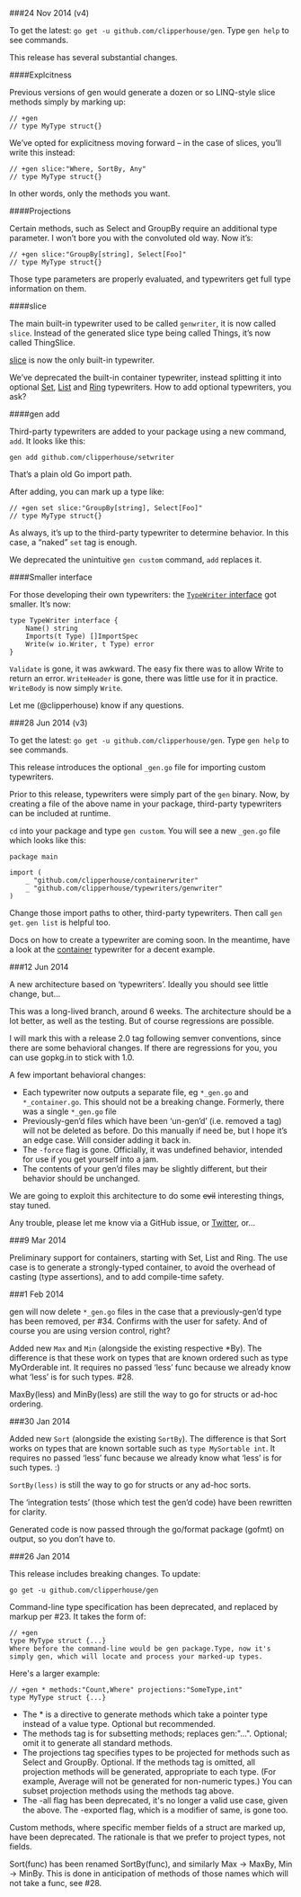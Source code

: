 ###24 Nov 2014 (v4)

To get the latest: `go get -u github.com/clipperhouse/gen`. Type `gen help` to see commands.

This release has several substantial changes.

####Explcitness

Previous versions of gen would generate a dozen or so LINQ-style slice methods simply by marking up:

	// +gen
	// type MyType struct{}
	
We’ve opted for explicitness moving forward – in the case of slices, you’ll write this instead:

	// +gen slice:"Where, SortBy, Any"
	// type MyType struct{}

In other words, only the methods you want.

####Projections

Certain methods, such as Select and GroupBy require an additional type parameter. I won’t bore you with the convoluted old way. Now it’s:

	// +gen slice:"GroupBy[string], Select[Foo]"
	// type MyType struct{}

Those type parameters are properly evaluated, and typewriters get full type information on them.

####slice

The main built-in typewriter used to be called `genwriter`, it is now called `slice`. Instead of the generated slice type being called Things, it’s now called ThingSlice.

[slice](https://github.com/clipperhouse/slice) is now the only built-in typewriter.

We’ve deprecated the built-in container typewriter, instead splitting it into optional [Set](https://github.com/clipperhouse/setwriter), [List](https://github.com/clipperhouse/linkedlist) and [Ring](https://github.com/clipperhouse/ring) typewriters. How to add optional typewriters, you ask?

####gen add

Third-party typewriters are added to your package using a new command, `add`. It looks like this:

	gen add github.com/clipperhouse/setwriter
	
That’s a plain old Go import path.

After adding, you can mark up a type like:

	// +gen set slice:"GroupBy[string], Select[Foo]"
	// type MyType struct{}

As always, it’s up to the third-party typewriter to determine behavior. In this case, a “naked” `set` tag is enough.

We deprecated the unintuitive `gen custom` command, `add` replaces it.

####Smaller interface

For those developing their own typewriters: the [`TypeWriter` interface](https://github.com/clipperhouse/typewriter/blob/master/typewriter.go) got smaller. It’s now:

	type TypeWriter interface {
		Name() string
		Imports(t Type) []ImportSpec
		Write(w io.Writer, t Type) error
	}

`Validate` is gone, it was awkward. The easy fix there was to allow Write to return an error. `WriteHeader` is gone, there was little use for it in practice. `WriteBody` is now simply `Write`.

Let me (@clipperhouse) know if any questions.

###28 Jun 2014 (v3)

To get the latest: `go get -u github.com/clipperhouse/gen`. Type `gen help` to see commands.

This release introduces the optional `_gen.go` file for importing custom typewriters.

Prior to this release, typewriters were simply part of the `gen` binary. Now, by creating a file of the above name in your package, third-party typewriters can be included at runtime.

`cd` into your package and type `gen custom`. You will see a new `_gen.go` file which looks like this:

```
package main

import (
	_ "github.com/clipperhouse/containerwriter"
	_ "github.com/clipperhouse/typewriters/genwriter"
)
```

Change those import paths to other, third-party typewriters. Then call `gen get`. `gen list` is helpful too.

Docs on how to create a typewriter are coming soon. In the meantime, have a look at the [container](https://github.com/clipperhouse/gen/tree/master/typewriters/container) typewriter for a decent example.

###12 Jun 2014

A new architecture based on ‘typewriters’. Ideally you should see little change, but…

This was a long-lived branch, around 6 weeks. The architecture should be a lot better, as well as the testing. But of course regressions are possible.

I will mark this with a release 2.0 tag following semver conventions, since there are some behavioral changes. If there are regressions for you, you can use gopkg.in to stick with 1.0.

A few important behavioral changes:

- Each typewriter now outputs a separate file, eg `*_gen.go` and `*_container.go`. This should not be a breaking change. Formerly, there was a single `*_gen.go` file
- Previously-gen’d files which have been ‘un-gen’d’ (i.e. removed a tag) will not be deleted as before. Do this manually if need be, but I hope it’s an edge case. Will consider adding it back in.
- The `-force` flag is gone. Officially, it was undefined behavior, intended for use if you get yourself into a jam.
- The contents of your gen’d files may be slightly different, but their behavior should be unchanged.

We are going to exploit this architecture to do some ~~evil~~ interesting things, stay tuned.

Any trouble, please let me know via a GitHub issue, or [Twitter](http://twitter.com/clipperhouse), or…

###9 Mar 2014

Preliminary support for containers, starting with Set, List and Ring. The use case is to generate a strongly-typed container, to avoid the overhead of casting (type assertions), and to add compile-time safety.

###1 Feb 2014

gen will now delete `*_gen.go` files in the case that a previously-gen’d type has been removed, per #34. Confirms with the user for safety. And of course you are using version control, right?

Added new `Max` and `Min` (alongside the existing respective *By). The difference is that these work on types that are known ordered such as type MyOrderable int. It requires no passed ‘less’ func because we already know what ‘less’ is for such types. #28.

MaxBy(less) and MinBy(less) are still the way to go for structs or ad-hoc ordering.

###30 Jan 2014

Added new `Sort` (alongside the existing `SortBy`). The difference is that Sort works on types that are known sortable such as `type MySortable int`. It requires no passed ‘less’ func because we already know what ‘less’ is for such types. :)

`SortBy(less)` is still the way to go for structs or any ad-hoc sorts.

The ‘integration tests’ (those which test the gen’d code) have been rewritten for clarity.

Generated code is now passed through the go/format package (gofmt) on output, so you don’t have to.

###26 Jan 2014

This release includes breaking changes. To update:

`go get -u github.com/clipperhouse/gen`

Command-line type specification has been deprecated, and replaced by markup per #23. It takes the form of:

```
// +gen
type MyType struct {...}
Where before the command-line would be gen package.Type, now it's simply gen, which will locate and process your marked-up types.
```
Here's a larger example:

```
// +gen * methods:"Count,Where" projections:"SomeType,int"
type MyType struct {...}
```

- The * is a directive to generate methods which take a pointer type instead of a value type. Optional but recommended.
- The methods tag is for subsetting methods; replaces gen:"...". Optional; omit it to generate all standard methods.
- The projections tag specifies types to be projected for methods such as Select and GroupBy. Optional. If the methods tag is omitted, all projection methods will be generated, appropriate to each type. (For example, Average will not be generated for non-numeric types.) You can subset projection methods using the methods tag above.
- The -all flag has been deprecated, it's no longer a valid use case, given the above. The -exported flag, which is a modifier of same, is gone too.

Custom methods, where specific member fields of a struct are marked up, have been deprecated. The rationale is that we prefer to project types, not fields.

Sort(func) has been renamed SortBy(func), and similarly Max → MaxBy, Min → MinBy. This is done in anticipation of methods of those names which will not take a func, see #28.
